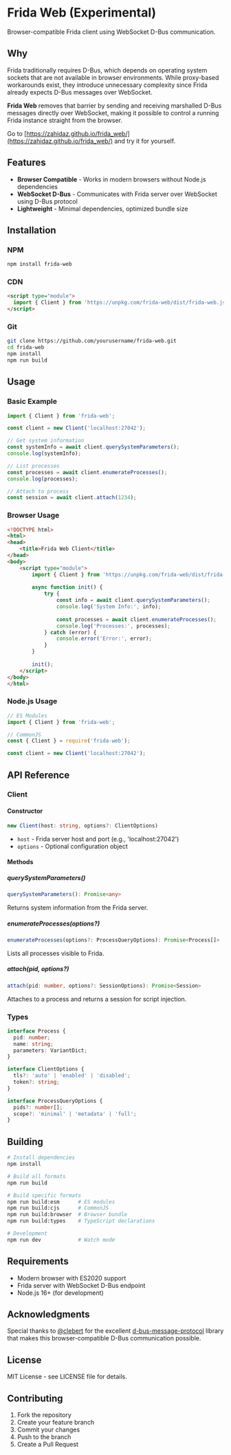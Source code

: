 # Frida Web (Experimental)

Browser-compatible Frida client using WebSocket D-Bus communication.

## Why

Frida traditionally requires D-Bus, which depends on operating system sockets that are not available in browser environments. While proxy-based workarounds exist, they introduce unnecessary complexity since Frida already expects D-Bus messages over WebSocket.  

**Frida Web** removes that barrier by sending and receiving marshalled D-Bus messages directly over WebSocket, making it possible to control a running Frida instance straight from the browser.  

Go to [https://zahidaz.github.io/frida_web/](https://zahidaz.github.io/frida_web/) and try it for yourself.


## Features

- **Browser Compatible** - Works in modern browsers without Node.js dependencies
- **WebSocket D-Bus** - Communicates with Frida server over WebSocket using D-Bus protocol
- **Lightweight** - Minimal dependencies, optimized bundle size

## Installation

### NPM
```bash
npm install frida-web
```

### CDN
```html
<script type="module">
  import { Client } from 'https://unpkg.com/frida-web/dist/frida-web.js';
</script>
```

### Git
```bash
git clone https://github.com/yourusername/frida-web.git
cd frida-web
npm install
npm run build
```

## Usage

### Basic Example

```javascript
import { Client } from 'frida-web';

const client = new Client('localhost:27042');

// Get system information
const systemInfo = await client.querySystemParameters();
console.log(systemInfo);

// List processes
const processes = await client.enumerateProcesses();
console.log(processes);

// Attach to process
const session = await client.attach(1234);
```

### Browser Usage

```html
<!DOCTYPE html>
<html>
<head>
    <title>Frida Web Client</title>
</head>
<body>
    <script type="module">        
        import { Client } from 'https://unpkg.com/frida-web/dist/frida-web.js';
        
        async function init() {
            try {
                const info = await client.querySystemParameters();
                console.log('System Info:', info);
                
                const processes = await client.enumerateProcesses();
                console.log('Processes:', processes);
            } catch (error) {
                console.error('Error:', error);
            }
        }
        
        init();
    </script>
</body>
</html>
```

### Node.js Usage

```javascript
// ES Modules
import { Client } from 'frida-web';

// CommonJS
const { Client } = require('frida-web');

const client = new Client('localhost:27042');
```

## API Reference

### Client

#### Constructor
```typescript
new Client(host: string, options?: ClientOptions)
```

- `host` - Frida server host and port (e.g., 'localhost:27042')
- `options` - Optional configuration object

#### Methods

##### querySystemParameters()
```typescript
querySystemParameters(): Promise<any>
```
Returns system information from the Frida server.

##### enumerateProcesses(options?)
```typescript
enumerateProcesses(options?: ProcessQueryOptions): Promise<Process[]>
```
Lists all processes visible to Frida.

##### attach(pid, options?)
```typescript
attach(pid: number, options?: SessionOptions): Promise<Session>
```
Attaches to a process and returns a session for script injection.

### Types

```typescript
interface Process {
  pid: number;
  name: string;
  parameters: VariantDict;
}

interface ClientOptions {
  tls?: 'auto' | 'enabled' | 'disabled';
  token?: string;
}

interface ProcessQueryOptions {
  pids?: number[];
  scope?: 'minimal' | 'metadata' | 'full';
}
```

## Building

```bash
# Install dependencies
npm install

# Build all formats
npm run build

# Build specific formats
npm run build:esm      # ES modules
npm run build:cjs      # CommonJS
npm run build:browser  # Browser bundle
npm run build:types    # TypeScript declarations

# Development
npm run dev            # Watch mode
```

## Requirements

- Modern browser with ES2020 support
- Frida server with WebSocket D-Bus endpoint
- Node.js 16+ (for development)

## Acknowledgments

Special thanks to [@clebert](https://github.com/clebert) for the excellent [d-bus-message-protocol](https://github.com/clebert/d-bus-message-protocol) library that makes this browser-compatible D-Bus communication possible.

## License

MIT License - see LICENSE file for details.

## Contributing

1. Fork the repository
2. Create your feature branch
3. Commit your changes
4. Push to the branch
5. Create a Pull Request